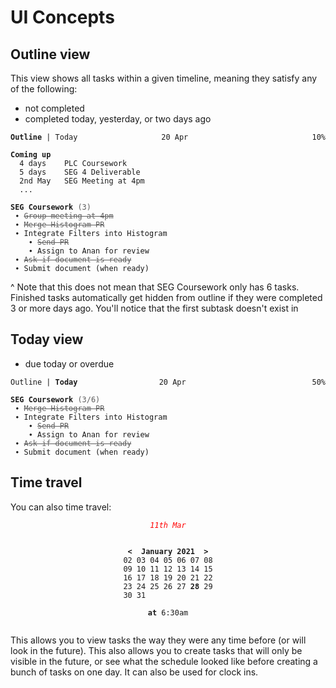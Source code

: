 # UI Concepts

## Outline view
This view shows all tasks within a given timeline, meaning they satisfy any of the following:
 - not completed
 - completed today, yesterday, or two days ago

<pre><code><div style="display: flex; justify-content: space-between"><div><b>Outline</b> | Today</div><div>20 Apr</div><div>         10%</div></div>
<b>Coming up</b>
  4 days    PLC Coursework
  5 days    SEG 4 Deliverable
  2nd May   SEG Meeting at 4pm
  ... <!-- this gets trimmed if tasks won't fit on the screen -->

<b>SEG Coursework</b> <span style="opacity: 0.7">(3)</span>
 ∙ <strike style="opacity: 0.7">Group meeting at 4pm</strike>
 ∙ <strike style="opacity: 0.7">Merge Histogram PR</strike>
 ∙ Integrate Filters into Histogram
    ∙ <strike style="opacity: 0.7">Send PR</strike>
    ∙ Assign to Anan for review
 ∙ <strike style="opacity: 0.7">Ask if document is ready</strike>
 ∙ Submit document (when ready)
</code></pre>

 ^ Note that this does not mean that SEG Coursework only has 6 tasks. Finished tasks automatically get hidden from outline if they were completed 3 or more days ago. You'll notice that the first subtask doesn't exist in 

## Today view
 - due today or overdue
<pre><code><div style="display: flex; justify-content: space-between"><div>Outline | <b>Today</b></div><div>20 Apr</div><div>          50%</div></div>
<b>SEG Coursework</b> <span style="opacity: 0.7">(3/6)</span>
 ∙ <strike style="opacity: 0.7">Merge Histogram PR</strike>
 ∙ Integrate Filters into Histogram
    ∙ <strike style="opacity: 0.7">Send PR</strike>
    ∙ Assign to Anan for review
 ∙ <strike style="opacity: 0.7">Ask if document is ready</strike>
 ∙ Submit document (when ready)
</code></pre>

## Time travel

You can also time travel:
<pre><code><div style="display: flex; justify-content: center"><i style="color: red">11th Mar</i></div>

<div style="display: flex;justify-content: center; flex-direction: column; align-items: center;"><center style="font-weight: 600"><  January 2021  ></center><div>02 03 04 05 06 07 08
09 10 11 12 13 14 15
16 17 18 19 20 21 22
23 24 25 26 27 <b>28</b> 29
30 31</div>
<div>
<b>at</b> 6:30am</div>
</div>
</code></pre>

This allows you to view tasks the way they were any time before (or will look in the future). This also allows you to create tasks that will only be visible in the future, or see what the schedule looked like before creating a bunch of tasks on one day. It can also be used for clock ins.